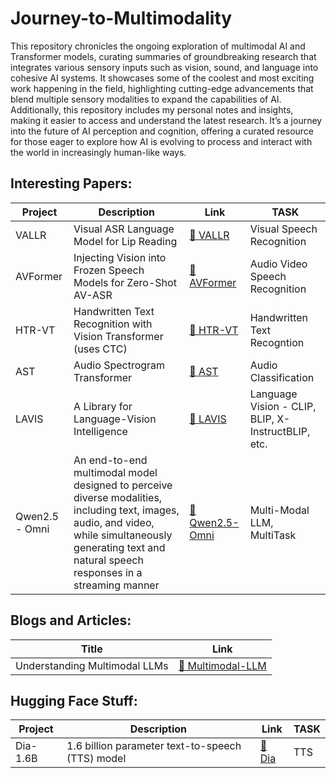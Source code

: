 # Journey-to-Multimodality
This repository chronicles the ongoing exploration of multimodal AI and Transformer models, curating summaries of groundbreaking research that integrates various sensory inputs such as vision, sound, and language into cohesive AI systems. It showcases some of the coolest and most exciting work happening in the field, highlighting cutting-edge advancements that blend multiple sensory modalities to expand the capabilities of AI. Additionally, this repository includes my personal notes and insights, making it easier to access and understand the latest research. It’s a journey into the future of AI perception and cognition, offering a curated resource for those eager to explore how AI is evolving to process and interact with the world in increasingly human-like ways.

<!--
Standard Template to Add things: 
| Model Name | Description | Link to Code or Paper | Task |
-->

<!--
Example 
| VALLR | Visual ASR Language Model for Lip Reading | [📁 VALLR](./VALLR/) | Visual Speech Recognition |
-->


## Interesting Papers: 

| Project | Description | Link | TASK |
|---------|-------------|----------|----------------|
| VALLR | Visual ASR Language Model for Lip Reading | [📁 VALLR](./Papers/VALLR/) | Visual Speech Recognition |
| AVFormer | Injecting Vision into Frozen Speech Models for Zero-Shot AV-ASR | [📁 AVFormer](./Papers/AVFormer/) | Audio Video Speech Recognition | 
| HTR-VT | Handwritten Text Recognition with Vision Transformer (uses CTC) | [📁 HTR-VT](./Papers/HTR-VT/) | Handwritten Text Recogntion | 
| AST | Audio Spectrogram Transformer| [📁 AST](./Papers/AST/) | Audio Classification | 
| LAVIS | A Library for Language-Vision Intelligence| [📁 LAVIS](./Papers/LAVIS/) | Language Vision - CLIP, BLIP, X-InstructBLIP, etc.| 
| Qwen2.5 - Omni | An end-to-end multimodal model designed to perceive diverse modalities, including text, images, audio, and video, while simultaneously generating text and natural speech responses in a streaming manner| [📁 Qwen2.5-Omni](./Papers/Omni/) | Multi-Modal LLM, MultiTask| 


## Blogs and Articles:
| Title | Link |
|-------|------|
| Understanding Multimodal LLMs | [📁 Multimodal-LLM](./Blogs/Multi-LLM/) |


## Hugging Face Stuff: 
| Project | Description | Link | TASK |
|---------|-------------|------|------|
| Dia-1.6B  | 1.6 billion parameter text-to-speech (TTS) model | [📁 Dia](./HF/Dia/) | TTS |
